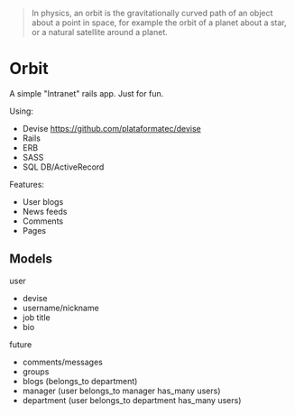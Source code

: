 > In physics, an orbit is the gravitationally curved path of an object about a point in space, for example the orbit of a planet about a star, or a natural satellite around a planet.

# Orbit

A simple "Intranet" rails app. Just for fun.

Using:

- Devise https://github.com/plataformatec/devise
- Rails
- ERB
- SASS
- SQL DB/ActiveRecord

Features:

- User blogs
- News feeds
- Comments
- Pages

## Models

user

- devise
- username/nickname
- job title
- bio

future

- comments/messages
- groups
- blogs (belongs_to department)
- manager (user belongs_to manager has_many users)
- department (user belongs_to department has_many users)